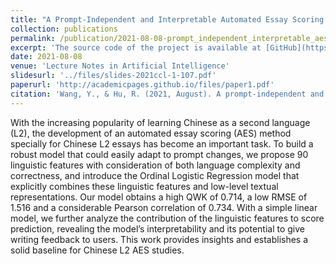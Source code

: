 ```yaml
---
title: "A Prompt-Independent and Interpretable Automated Essay Scoring Method for Chinese Second Language Writing"
collection: publications
permalink: /publication/2021-08-08-prompt_independent_interpretable_aes
excerpt: 'The source code of the project is available at [GitHub](https://github.com/iris2hu/L2C-rater), and a demo of the project is available at [Demo](https://l2c.shenshen.wiki/).'
date: 2021-08-08
venue: 'Lecture Notes in Artificial Intelligence'
slidesurl: '../files/slides-2021ccl-1-107.pdf'
paperurl: 'http://academicpages.github.io/files/paper1.pdf'
citation: 'Wang, Y., & Hu, R. (2021, August). A prompt-independent and interpretable automated essay scoring method for Chinese second language writing. In China National Conference on Chinese Computational Linguistics (pp. 450-470). Cham: Springer International Publishing.'
---
```


With the increasing popularity of learning Chinese as a second language (L2), the development of an automated essay scoring (AES) method specially for Chinese L2 essays has become an important task. To build a robust model that could easily adapt to prompt changes, we propose 90 linguistic features with consideration of both language complexity and correctness, and introduce the Ordinal Logistic Regression model that explicitly combines these linguistic features and low-level textual representations. Our model obtains a high QWK of 0.714, a low RMSE of 1.516 and a considerable Pearson correlation of 0.734. With a simple linear model, we further analyze the contribution of the linguistic features to score prediction, revealing the model’s interpretability and its potential to give writing feedback to users. This work provides insights and establishes a solid baseline for Chinese L2 AES studies.